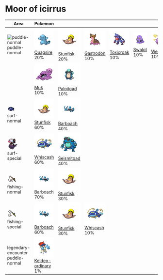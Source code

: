 # Moor of icirrus

| Area                                                                             | Pokemon                                                                                    | &nbsp;                                                                            | &nbsp;                                                                          | &nbsp;                                                                          | &nbsp;                                                                    | &nbsp;                                                                      |
| -------------------------------------------------------------------------------- | ------------------------------------------------------------------------------------------ | --------------------------------------------------------------------------------- | ------------------------------------------------------------------------------- | ------------------------------------------------------------------------------- | ------------------------------------------------------------------------- | --------------------------------------------------------------------------- |
| ![puddle-normal](../../img/items/puddle-normal.png)<br/>puddle-normal<br/>       | ![quagsire](../../img/pokemon/195.png) <br/>[Quagsire](/pokemon/195) <br/>20%              | ![stunfisk](../../img/pokemon/618.png) <br/>[Stunfisk](/pokemon/618) <br/>20%     | ![gastrodon](../../img/pokemon/423.png) <br/>[Gastrodon](/pokemon/423) <br/>10% | ![toxicroak](../../img/pokemon/454.png) <br/>[Toxicroak](/pokemon/454) <br/>10% | ![swalot](../../img/pokemon/317.png) <br/>[Swalot](/pokemon/317) <br/>10% | ![weezing](../../img/pokemon/110.png) <br/>[Weezing](/pokemon/110) <br/>10% |
|                                                                                  | ![muk](../../img/pokemon/089.png) <br/>[Muk](/pokemon/089) <br/>10%                        | ![palpitoad](../../img/pokemon/536.png) <br/>[Palpitoad](/pokemon/536) <br/>10%   |
| ![surf-normal](../../img/items/surf-normal.png)<br/>surf-normal<br/>             | ![stunfisk](../../img/pokemon/618.png) <br/>[Stunfisk](/pokemon/618) <br/>60%              | ![barboach](../../img/pokemon/339.png) <br/>[Barboach](/pokemon/339) <br/>40%     |
| ![surf-special](../../img/items/surf-special.png)<br/>surf-special<br/>          | ![whiscash](../../img/pokemon/340.png) <br/>[Whiscash](/pokemon/340) <br/>60%              | ![seismitoad](../../img/pokemon/537.png) <br/>[Seismitoad](/pokemon/537) <br/>40% |
| ![fishing-normal](../../img/items/fishing-normal.png)<br/>fishing-normal<br/>    | ![barboach](../../img/pokemon/339.png) <br/>[Barboach](/pokemon/339) <br/>70%              | ![stunfisk](../../img/pokemon/618.png) <br/>[Stunfisk](/pokemon/618) <br/>30%     |
| ![fishing-special](../../img/items/fishing-special.png)<br/>fishing-special<br/> | ![barboach](../../img/pokemon/339.png) <br/>[Barboach](/pokemon/339) <br/>60%              | ![stunfisk](../../img/pokemon/618.png) <br/>[Stunfisk](/pokemon/618) <br/>30%     | ![whiscash](../../img/pokemon/340.png) <br/>[Whiscash](/pokemon/340) <br/>10%   |
| legendary-encounter puddle-normal<br/>                                           | ![keldeo-ordinary](../../img/pokemon/647.png) <br/>[Keldeo-ordinary](/pokemon/647) <br/>1% |